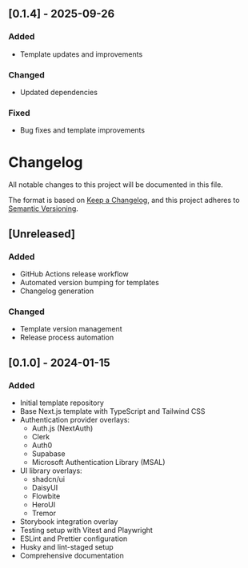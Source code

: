 ## [0.1.4] - 2025-09-26

### Added
- Template updates and improvements

### Changed
- Updated dependencies

### Fixed
- Bug fixes and template improvements

# Changelog

All notable changes to this project will be documented in this file.

The format is based on [Keep a Changelog](https://keepachangelog.com/en/1.0.0/),
and this project adheres to [Semantic Versioning](https://semver.org/spec/v2.0.0.html).

## [Unreleased]

### Added
- GitHub Actions release workflow
- Automated version bumping for templates
- Changelog generation

### Changed
- Template version management
- Release process automation

## [0.1.0] - 2024-01-15

### Added
- Initial template repository
- Base Next.js template with TypeScript and Tailwind CSS
- Authentication provider overlays:
  - Auth.js (NextAuth)
  - Clerk
  - Auth0
  - Supabase
  - Microsoft Authentication Library (MSAL)
- UI library overlays:
  - shadcn/ui
  - DaisyUI
  - Flowbite
  - HeroUI
  - Tremor
- Storybook integration overlay
- Testing setup with Vitest and Playwright
- ESLint and Prettier configuration
- Husky and lint-staged setup
- Comprehensive documentation
